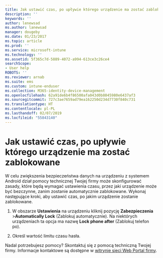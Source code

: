 ```yaml
---
title: Jak ustawić czas, po upływie którego urządzenie ma zostać zablokowane | Microsoft Docs
description: ''
keywords: ''
author: lenewsad
ms.author: lanewsad
manager: dougeby
ms.date: 01/23/2017
ms.topic: article
ms.prod: ''
ms.service: microsoft-intune
ms.technology: ''
ms.assetid: 5f365c7d-5889-4072-a994-613ce3c26ce4
searchScope:
- User help
ROBOTS: ''
ms.reviewer: arnab
ms.suite: ems
ms.custom: intune-enduser
ms.collection: M365-identity-device-management
ms.openlocfilehash: 62a91de6b4f86500afa043d0b8045980e6437af3
ms.sourcegitcommit: 727c3ae7659ad79ea162250d234d7730f840c731
ms.translationtype: HT
ms.contentlocale: pl-PL
ms.lasthandoff: 02/07/2019
ms.locfileid: "55843140"
---
```

# <a name="how-to-set-the-amount-of-time-before-your-device-is-locked"></a>Jak ustawić czas, po upływie którego urządzenie ma zostać zablokowane

W celu zwiększenia bezpieczeństwa danych na urządzeniu z systemem Android dział pomocy technicznej Twojej firmy może skonfigurować zasady, które będą wymagać ustawienia czasu, przez jaki urządzenie może być bezczynne, zanim zostanie automatycznie zablokowane. Wykonaj następujące kroki, aby ustawić czas, po jakim urządzenie zostanie zablokowane.

1.  W obszarze **Ustawienia** na urządzeniu kliknij pozycję **Zabezpieczenia** &gt;**Automatically Lock** (Zablokuj automatycznie). Na niektórych urządzeniach ta opcja ma nazwę **Lock phone after** (Zablokuj telefon po).

2.  Określ wartość limitu czasu hasła.

Nadal potrzebujesz pomocy? Skontaktuj się z pomocą techniczną Twojej firmy. Informacje kontaktowe są dostępne w [witrynie sieci Web Portal firmy](https://go.microsoft.com/fwlink/?linkid=2010980).
